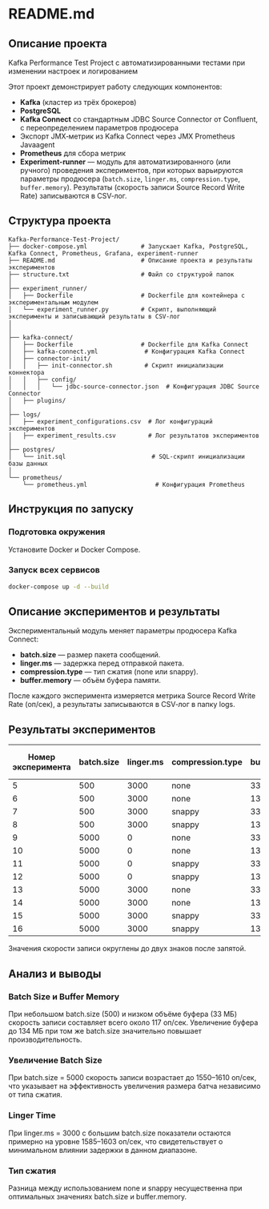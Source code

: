 # README.md

## Описание проекта

Kafka Performance Test Project с автоматизированными тестами при изменении настроек и логированием

Этот проект демонстрирует работу следующих компонентов:
- **Kafka** (кластер из трёх брокеров)
- **PostgreSQL** 
- **Kafka Connect** со стандартным JDBC Source Connector от Confluent, с переопределением параметров продюсера
- Экспорт JMX‑метрик из Kafka Connect через JMX Prometheus Javaagent
- **Prometheus** для сбора метрик
- **Experiment-runner** — модуль для автоматизированного (или ручного) проведения экспериментов, при которых варьируются параметры продюсера (`batch.size`, `linger.ms`, `compression.type`, `buffer.memory`). Результаты (скорость записи Source Record Write Rate) записываются в CSV‑лог.

## Структура проекта

```plaintext
Kafka-Performance-Test-Project/
├── docker-compose.yml               # Запускает Kafka, PostgreSQL, Kafka Connect, Prometheus, Grafana, experiment-runner
├── README.md                        # Описание проекта и результаты экспериментов
├── structure.txt                    # Файл со структурой папок
│
├── experiment_runner/
│   ├── Dockerfile                   # Dockerfile для контейнера с экспериментальным модулем
│   └── experiment_runner.py         # Скрипт, выполняющий эксперименты и записывающий результаты в CSV‑лог
│
│
├── kafka-connect/
│   ├── Dockerfile                   # Dockerfile для Kafka Connect
│   ├── kafka-connect.yml             # Конфигурация Kafka Connect
│   ├── connector-init/
│   │   ├── init-connector.sh         # Скрипт инициализации коннектора
│   │   ├── config/
│   │   │   └── jdbc-source-connector.json  # Конфигурация JDBC Source Connector
│   ├── plugins/
│
├── logs/
│   ├── experiment_configurations.csv  # Лог конфигураций экспериментов
│   ├── experiment_results.csv         # Лог результатов экспериментов
│
├── postgres/
│   └── init.sql                        # SQL-скрипт инициализации базы данных
│
└── prometheus/
    └── prometheus.yml                   # Конфигурация Prometheus
```

## Инструкция по запуску

### Подготовка окружения

Установите Docker и Docker Compose.

### Запуск всех сервисов

```bash
docker-compose up -d --build
```

## Описание экспериментов и результаты

Экспериментальный модуль меняет параметры продюсера Kafka Connect:

- **batch.size** — размер пакета сообщений.
- **linger.ms** — задержка перед отправкой пакета.
- **compression.type** — тип сжатия (none или snappy).
- **buffer.memory** — объём буфера памяти.

После каждого эксперимента измеряется метрика Source Record Write Rate (оп/сек), а результаты записываются в CSV‑лог в папку logs.

## Результаты экспериментов

| Номер эксперимента | batch.size | linger.ms | compression.type | buffer.memory | Скорость записи (оп/сек) |
|--------------------|------------|------------|------------------|--------------|-------------------------|
| 5  | 500  | 3000 | none  | 33554432  | 117.49  |
| 6  | 500  | 3000 | none  | 134217728 | 687.48  |
| 7  | 500  | 3000 | snappy | 33554432  | 640.10  |
| 8  | 500  | 3000 | snappy | 134217728 | 642.73  |
| 9  | 5000 | 0    | none   | 33554432  | 1551.23 |
| 10 | 5000 | 0    | none   | 134217728 | 1613.61 |
| 11 | 5000 | 0    | snappy | 33554432  | 1575.46 |
| 12 | 5000 | 0    | snappy | 134217728 | 1581.94 |
| 13 | 5000 | 3000 | none   | 33554432  | 1585.29 |
| 14 | 5000 | 3000 | none   | 134217728 | 1598.91 |
| 15 | 5000 | 3000 | snappy | 33554432  | 1602.89 |
| 16 | 5000 | 3000 | snappy | 134217728 | 1602.68 |

Значения скорости записи округлены до двух знаков после запятой.

## Анализ и выводы

### Batch Size и Buffer Memory
При небольшом batch.size (500) и низком объёме буфера (33 МБ) скорость записи составляет всего около 117 оп/сек. Увеличение буфера до 134 МБ при том же batch.size значительно повышает производительность.

### Увеличение Batch Size
При batch.size = 5000 скорость записи возрастает до 1550–1610 оп/сек, что указывает на эффективность увеличения размера батча независимо от типа сжатия.

### Linger Time
При linger.ms = 3000 с большим batch.size показатели остаются примерно на уровне 1585–1603 оп/сек, что свидетельствует о минимальном влиянии задержки в данном диапазоне.

### Тип сжатия
Разница между использованием none и snappy несущественна при оптимальных значениях batch.size и buffer.memory.

